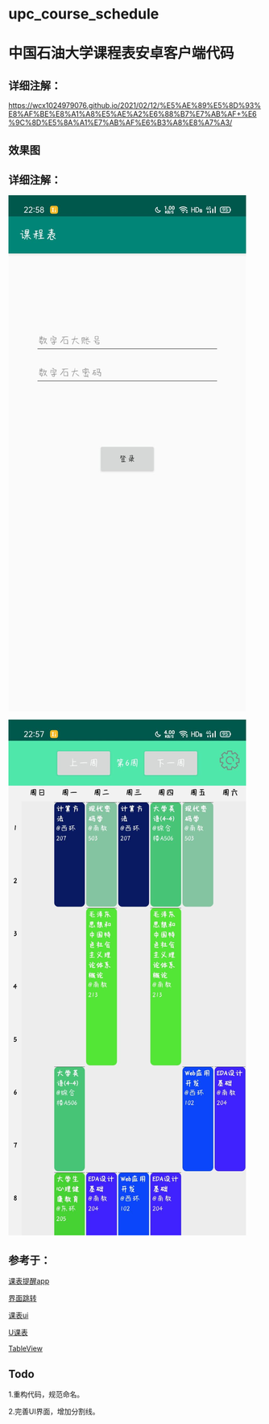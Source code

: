 # upc_course_schedule
# 中国石油大学课程表安卓客户端代码
## 详细注解：

https://wcx1024979076.github.io/2021/02/12/%E5%AE%89%E5%8D%93%E8%AF%BE%E8%A1%A8%E5%AE%A2%E6%88%B7%E7%AB%AF+%E6%9C%8D%E5%8A%A1%E7%AB%AF%E6%B3%A8%E8%A7%A3/

## 效果图

## 详细注解：

![](https://raw.githubusercontent.com/WCX1024979076/image1/master/img/20210212225948.jpg)

![](https://raw.githubusercontent.com/WCX1024979076/image1/master/img/20210212225900.jpg)


## 参考于：
[课表提醒app](https://blog.csdn.net/ns_code/article/details/11269957?utm_medium=distribute.pc_relevant.none-task-blog-baidujs_title-3&spm=1001.2101.3001.4242)

[界面跳转](https://blog.csdn.net/matken/article/details/105820665)

[课表ui](https://www.wanandroid.com/blog/show/2117)

[U课表](https://github.com/Wangs121/UPC_Schedule)

[TableView](https://github.com/DevMeteor/TableView)

## Todo
1.重构代码，规范命名。

2.完善UI界面，增加分割线。




